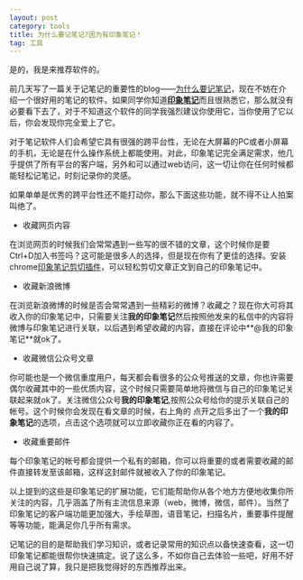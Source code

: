 ```yaml
---
layout: post
category: tools
title: 为什么要记笔记?因为有印象笔记！
tag: 工具
---
```


是的，我是来推荐软件的。

前几天写了一篇关于记笔记的重要性的blog——[为什么要记笔记](http://wy-ei.com/why-note/)，现在不妨在介绍一个很好用的笔记的软件。如果同学你知道[**印象笔记**](https://www.yinxiang.com/)而且很熟悉它，那么就没有必要看下去了，对于不知道这个软件的同学我强烈建议你使用它，当你使用了它以后，你会发现你完全爱上了它。

对于笔记软件人们会希望它具有很强的跨平台性，无论在大屏幕的PC或者小屏幕的手机，无论是在什么操作系统上都能使用。对此，印象笔记完全满足需求，他几乎提供了所有平台的客户端，另外和可以通过web访问，这一切让你在任何时候都能轻松记笔记，时刻记录你的灵感。

如果单单是优秀的跨平台性还不能打动你，那么下面这些功能，就不得不让人拍案叫绝了。

+ 收藏网页内容

在浏览网页的时候我们会常常遇到一些写的很不错的文章，这个时候你是要Ctrl+D加入书签吗？这可能是很多人的选择，但是现在你有了更佳的选择。安装chrome[印象笔记剪切插件](https://www.yinxiang.com/webclipper/?downloaded)，可以轻松剪切文章正文到自己的印象笔记中。

+ 收藏新浪微博

在浏览新浪微博的时候是否会常常遇到一些精彩的微博？收藏之？现在你大可将其收入你的印象笔记中，只需要关注**我的印象笔记**然后按照他发来的私信中的内容将微博与印象笔记进行关联，以后遇到希望收藏的内容，直接在评论中**@我的印象笔记**就ok了。

+ 收藏微信公众号文章

你可能也是一个微信重度用户，每天都会看很多的公众号推送的文章，你也许需要偶尔收藏其中的一些优质内容，这个时候只需要简单地将微信与自己的印象笔记关联起来就ok了。关注微信公众号**我的印象笔记**,按照公众号给你的提示关联自己的帐号。这个时候你会发现在看文章的时候，右上角的
<i class="fa fa-ellipsis-v"></i>点开之后多出了一个**我的印象笔记**的选项，点击这个选项就可以立即收藏你正在看的内容了。


+ 收藏重要邮件

每个印象笔记的帐号都会提供一个私有的邮箱，你可以将重要的或者需要收藏的邮件直接转发至该邮箱，这样这封邮件就被收入了你的印象笔记。

以上提到的这些是印象笔记的扩展功能，它们能帮助你从各个地方方便地收集你所关注的内容，几乎涵盖了所有主流信息来源（web，微博，微信，邮件）。当然了印象笔记的客户端功能更加强大，手绘草图，语音笔记，扫描名片，重要事件提醒等等功能，能满足你几乎所有需求。

记笔记的目的是帮助我们学习知识，或者记录常用的知识点以备快速查看，这一切印象笔记都能很帮你快速搞定。说了这么多，不如你自己去体验一些吧，好用不好用自己说了算，我只是把我觉得好的东西推荐出来。